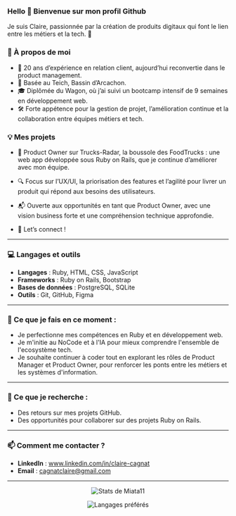  
### Hello 👋 Bienvenue sur mon profil Github
Je suis Claire, passionnée par la création de produits digitaux qui font le lien entre les métiers et la tech. 🚀


### 🌟 À propos de moi

-  🎯 20 ans d’expérience en relation client, aujourd’hui reconvertie dans le product management.
-  📍 Basée au Teich, Bassin d’Arcachon.
-  🎓 Diplômée du Wagon, où j’ai suivi un bootcamp intensif de 9 semaines en développement web.
-  🛠️ Forte appétence pour la gestion de projet, l’amélioration continue et la collaboration entre équipes métiers et tech.

###  💡 Mes projets
-  🚀 Product Owner sur Trucks-Radar, la boussole des FoodTrucks : une web app développée sous Ruby on Rails, que je continue d’améliorer avec mon équipe.
-  🔍 Focus sur l’UX/UI, la priorisation des features et l’agilité pour livrer un produit qui répond aux besoins des utilisateurs.

-  📬 Ouverte aux opportunités en tant que Product Owner, avec une vision business forte et une compréhension technique approfondie.

-  💬 Let’s connect !

---

### 💻 Langages et outils

- **Langages** : Ruby, HTML, CSS, JavaScript  
- **Frameworks** : Ruby on Rails, Bootstrap  
- **Bases de données** : PostgreSQL, SQLite  
- **Outils** : Git, GitHub, Figma  

---

### 🌱 Ce que je fais en ce moment :
- Je perfectionne mes compétences en Ruby et en développement web.
- Je m'initie au NoCode et à l'IA pour mieux comprendre l'ensemble de l'ecosystème tech.
- Je souhaite continuer à coder tout en explorant les rôles de Product Manager et Product Owner, pour renforcer les ponts entre les métiers et les systèmes d'information.

---

### 🤝 Ce que je recherche :
- Des retours sur mes projets GitHub.  
- Des opportunités pour collaborer sur des projets Ruby on Rails.

---

### 📫 Comment me contacter ?
- **LinkedIn** : www.linkedin.com/in/claire-cagnat  
- **Email** : cagnatclaire@gmail.com  

---
<p align="center">
  <img src="https://github-readme-stats.vercel.app/api?username=Miata11&show_icons=true&theme=synthwave&rank_icon=github&bg_color=FFC0CB" alt="Stats de Miata11">
</p>
<p align="center">
  <img src="https://github-readme-stats.vercel.app/api/top-langs/?username=Miata11&layout=compact&theme=synthwave&bg_color=FFC0CB" alt="Langages préférés">
</p>



